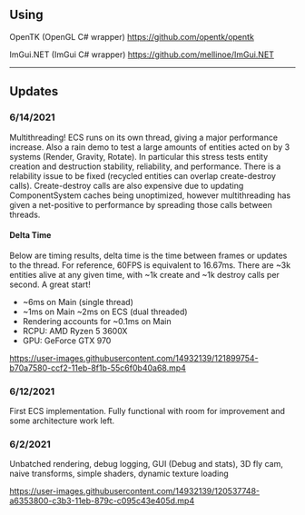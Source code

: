 ## Using
OpenTK (OpenGL C# wrapper) https://github.com/opentk/opentk

ImGui.NET (ImGui C# wrapper) https://github.com/mellinoe/ImGui.NET

----------------------------------

## Updates

### 6/14/2021
Multithreading! ECS runs on its own thread, giving a major performance increase. Also a rain demo to test a large amounts of entities acted on by 3 systems (Render, Gravity, Rotate). In particular this stress tests entity creation and destruction stability, reliability, and performance. There is a relability issue to be fixed (recycled entities can overlap create-destroy calls). Create-destroy calls are also expensive due to updating ComponentSystem caches being unoptimized, however multithreading has given a net-positive to performance by spreading those calls between threads.

#### Delta Time
Below are timing results, delta time is the time between frames or updates to the thread. For reference, 60FPS is equivalent to 16.67ms. There are ~3k entities alive at any given time, with ~1k create and ~1k destroy calls per second. A great start!

* ~6ms on Main (single thread)
* ~1ms on Main ~2ms on ECS (dual threaded)
* Rendering accounts for ~0.1ms on Main 
* RCPU: AMD Ryzen 5 3600X
* GPU: GeForce GTX 970

https://user-images.githubusercontent.com/14932139/121899754-b70a7580-ccf2-11eb-8f1b-55c6f0b40a68.mp4


### 6/12/2021
First ECS implementation. Fully functional with room for improvement and some architecture work left.


### 6/2/2021
Unbatched rendering, debug logging, GUI (Debug and stats), 3D fly cam, naive transforms, simple shaders, dynamic texture loading

https://user-images.githubusercontent.com/14932139/120537748-a6353800-c3b3-11eb-879c-c095c43e405d.mp4

